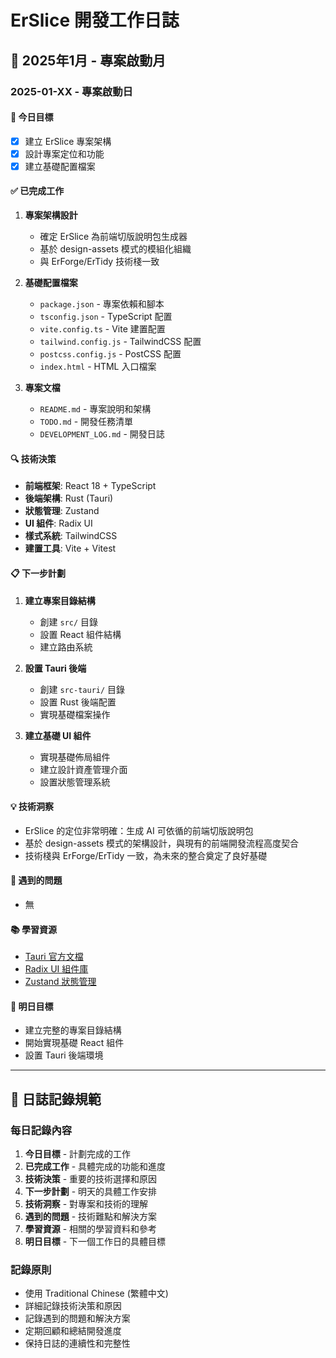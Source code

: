 # ErSlice 開發工作日誌

## 📅 2025年1月 - 專案啟動月

### 2025-01-XX - 專案啟動日

#### 🎯 今日目標
- [x] 建立 ErSlice 專案架構
- [x] 設計專案定位和功能
- [x] 建立基礎配置檔案

#### ✅ 已完成工作
1. **專案架構設計**
   - 確定 ErSlice 為前端切版說明包生成器
   - 基於 design-assets 模式的模組化組織
   - 與 ErForge/ErTidy 技術棧一致

2. **基礎配置檔案**
   - `package.json` - 專案依賴和腳本
   - `tsconfig.json` - TypeScript 配置
   - `vite.config.ts` - Vite 建置配置
   - `tailwind.config.js` - TailwindCSS 配置
   - `postcss.config.js` - PostCSS 配置
   - `index.html` - HTML 入口檔案

3. **專案文檔**
   - `README.md` - 專案說明和架構
   - `TODO.md` - 開發任務清單
   - `DEVELOPMENT_LOG.md` - 開發日誌

#### 🔍 技術決策
- **前端框架**: React 18 + TypeScript
- **後端架構**: Rust (Tauri)
- **狀態管理**: Zustand
- **UI 組件**: Radix UI
- **樣式系統**: TailwindCSS
- **建置工具**: Vite + Vitest

#### 📋 下一步計劃
1. **建立專案目錄結構**
   - 創建 `src/` 目錄
   - 設置 React 組件結構
   - 建立路由系統

2. **設置 Tauri 後端**
   - 創建 `src-tauri/` 目錄
   - 設置 Rust 後端配置
   - 實現基礎檔案操作

3. **建立基礎 UI 組件**
   - 實現基礎佈局組件
   - 建立設計資產管理介面
   - 設置狀態管理系統

#### 💡 技術洞察
- ErSlice 的定位非常明確：生成 AI 可依循的前端切版說明包
- 基於 design-assets 模式的架構設計，與現有的前端開發流程高度契合
- 技術棧與 ErForge/ErTidy 一致，為未來的整合奠定了良好基礎

#### 🚧 遇到的問題
- 無

#### 📚 學習資源
- [Tauri 官方文檔](https://tauri.app/)
- [Radix UI 組件庫](https://www.radix-ui.com/)
- [Zustand 狀態管理](https://zustand-demo.pmnd.rs/)

#### 🎯 明日目標
- 建立完整的專案目錄結構
- 開始實現基礎 React 組件
- 設置 Tauri 後端環境

---

## 📝 日誌記錄規範

### 每日記錄內容
1. **今日目標** - 計劃完成的工作
2. **已完成工作** - 具體完成的功能和進度
3. **技術決策** - 重要的技術選擇和原因
4. **下一步計劃** - 明天的具體工作安排
5. **技術洞察** - 對專案和技術的理解
6. **遇到的問題** - 技術難點和解決方案
7. **學習資源** - 相關的學習資料和參考
8. **明日目標** - 下一個工作日的具體目標

### 記錄原則
- 使用 Traditional Chinese (繁體中文)
- 詳細記錄技術決策和原因
- 記錄遇到的問題和解決方案
- 定期回顧和總結開發進度
- 保持日誌的連續性和完整性

